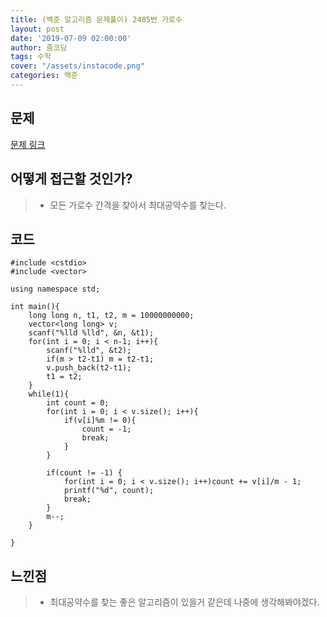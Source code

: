 ```yaml
---
title: (백준 알고리즘 문제풀이) 2485번 가로수
layout: post
date: '2019-07-09 02:00:00'
author: 줌코딩
tags: 수학
cover: "/assets/instacode.png"
categories: 백준
---
```


## 문제

[문제 링크](https://www.acmicpc.net/problem/2485)

## 어떻게 접근할 것인가?

>* 모든 가로수 간격을 찾아서 최대공약수를 찾는다.

## 코드

    #include <cstdio>
    #include <vector>

    using namespace std;

    int main(){
        long long n, t1, t2, m = 10000000000;
        vector<long long> v;
        scanf("%lld %lld", &n, &t1);
        for(int i = 0; i < n-1; i++){
            scanf("%lld", &t2);
            if(m > t2-t1) m = t2-t1;
            v.push_back(t2-t1);
            t1 = t2;
        }
        while(1){
            int count = 0;
            for(int i = 0; i < v.size(); i++){
                if(v[i]%m != 0){
                    count = -1;
                    break;
                }
            }

            if(count != -1) {
                for(int i = 0; i < v.size(); i++)count += v[i]/m - 1; 
                printf("%d", count);
                break;
            }
            m--;
        }  
        
    }


## 느낀점

>* 최대공약수를 찾는 좋은 알고리즘이 있을거 같은데 나중에 생각해봐야겠다.